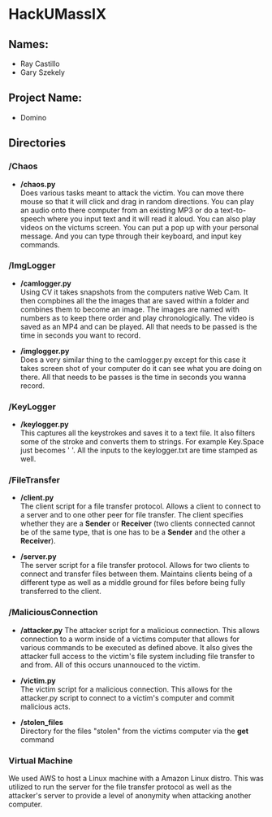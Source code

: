 # HackUMassIX
## Names: 
- Ray Castillo
- Gary Szekely
## Project Name:
- Domino

## Directories

### /Chaos
- **/chaos.py**  
    Does various tasks meant to attack the victim. You can move there mouse so that it will click and drag in random directions. You can play an audio onto there computer from an existing MP3 or do a text-to-speech where you input text and it will read it aloud. You can also play videos on the victums screen. You can put a pop up with your personal message. And you can type through their keyboard, and input key commands. 

### /ImgLogger
- **/camlogger.py**  
    Using CV it takes snapshots from the computers native Web Cam. It then compbines all the the images that are saved within a folder and combines them to become an image. The images are named with numbers as to keep there order and play chronologically. The video is saved as an MP4 and can be played. All that needs to be passed is the time in seconds you want to record.

- **/imglogger.py**  
    Does a very similar thing to the camlogger.py except for this case it takes screen shot of your computer do it can see what you are doing on there. All that needs to be passes is the time in seconds you wanna record. 

### /KeyLogger
- **/keylogger.py**  
    This captures all the keystrokes and saves it to a text file. It also filters some of the stroke and converts them to strings. For example Key.Space just becomes ' '. All the inputs to the keylogger.txt are time stamped as well. 

### /FileTransfer
- **/client.py**  
    The client script for a file transfer protocol. Allows a client to connect to a server and to one other peer for file transfer. The client specifies whether they are a **Sender** or **Receiver** (two clients connected cannot be of the same type, that is one has to be a **Sender** and the other a **Receiver**).

- **/server.py**  
    The server script for a file transfer protocol. Allows for two clients to connect and transfer files between them. Maintains clients being of a different type as well as a middle ground for files before being fully transferred to the client.

### /MaliciousConnection
- **/attacker.py**
    The attacker script for a malicious connection. This allows connection to a worm inside of a victims computer that allows for various commands to be executed as defined above. It also gives the attacker full access to the victim's file system including file transfer to and from. All of this occurs unannouced to the victim.

- **/victim.py**  
    The victim script for a malicious connection. This allows for the attacker.py script to connect to a victim's computer and commit malicious acts.

- **/stolen_files**  
    Directory for the files "stolen" from the victims computer via the **get** command

### Virtual Machine
We used AWS to host a Linux machine with a Amazon Linux distro. This was utilized to run the server for the file transfer protocol as well as the attacker's server to provide a level of anonymity when attacking another computer.